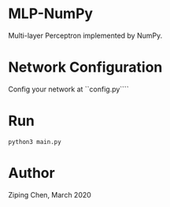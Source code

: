 # MLP-NumPy
Multi-layer Perceptron implemented by NumPy.

# Network Configuration

Config your network at ``config.py````

# Run
```
python3 main.py
```

# Author
Ziping Chen, March 2020